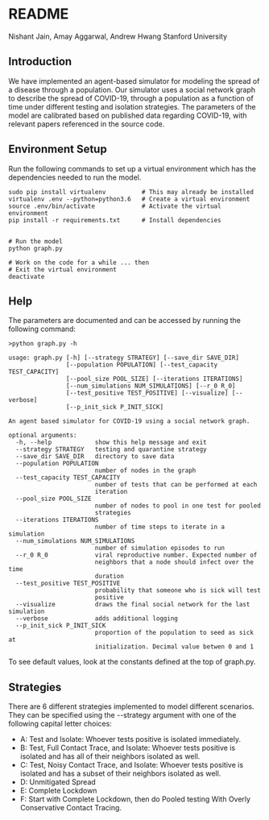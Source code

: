 # README

Nishant Jain, Amay Aggarwal, Andrew Hwang
Stanford University

## Introduction
We have implemented an agent-based simulator for modeling the spread of a disease through a population. Our simulator uses a social network graph to describe the spread of COVID-19, through a population as a function of time under different testing and isolation strategies. The parameters of the model are calibrated based on published data regarding COVID-19, with relevant papers referenced in the source code.

## Environment Setup
Run the following commands to set up a virtual environment which has the dependencies needed to run the model.

```
sudo pip install virtualenv          # This may already be installed
virtualenv .env --python=python3.6   # Create a virtual environment
source .env/bin/activate             # Activate the virtual environment
pip install -r requirements.txt      # Install dependencies


# Run the model
python graph.py

# Work on the code for a while ... then
# Exit the virtual environment
deactivate                           
```

## Help
The parameters are documented and can be accessed by running the following command:
```
>python graph.py -h

usage: graph.py [-h] [--strategy STRATEGY] [--save_dir SAVE_DIR]
                [--population POPULATION] [--test_capacity TEST_CAPACITY]
                [--pool_size POOL_SIZE] [--iterations ITERATIONS]
                [--num_simulations NUM_SIMULATIONS] [--r_0 R_0]
                [--test_positive TEST_POSITIVE] [--visualize] [--verbose]
                [--p_init_sick P_INIT_SICK]

An agent based simulator for COVID-19 using a social network graph.

optional arguments:
  -h, --help            show this help message and exit
  --strategy STRATEGY   testing and quarantine strategy
  --save_dir SAVE_DIR   directory to save data
  --population POPULATION
                        number of nodes in the graph
  --test_capacity TEST_CAPACITY
                        number of tests that can be performed at each
                        iteration
  --pool_size POOL_SIZE
                        number of nodes to pool in one test for pooled
                        strategies
  --iterations ITERATIONS
                        number of time steps to iterate in a simulation
  --num_simulations NUM_SIMULATIONS
                        number of simulation episodes to run
  --r_0 R_0             viral reproductive number. Expected number of
                        neighbors that a node should infect over the time
                        duration
  --test_positive TEST_POSITIVE
                        probability that someone who is sick will test
                        positive
  --visualize           draws the final social network for the last simulation
  --verbose             adds additional logging
  --p_init_sick P_INIT_SICK
                        proportion of the population to seed as sick at
                        initialization. Decimal value betwen 0 and 1

```
To see default values, look at the constants defined at the top of graph.py.

## Strategies
There are 6 different strategies implemented to model different scenarios. They can be specified using the --strategy argument with one of the following capital letter choices:

* A: Test and Isolate: Whoever tests positive is isolated immediately.
* B: Test, Full Contact Trace, and Isolate: Whoever tests positive is isolated and has all of their neighbors isolated as well.
* C: Test, Noisy Contact Trace, and Isolate: Whoever tests positive is isolated and has a subset of their neighbors isolated as well.
* D: Unmitigated Spread
* E: Complete Lockdown
* F: Start with Complete Lockdown, then do Pooled testing With Overly Conservative Contact Tracing.


